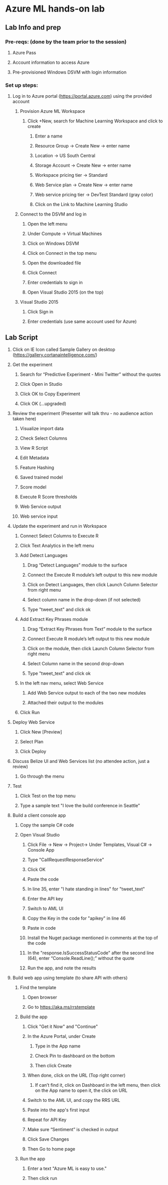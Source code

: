 Azure ML hands-on lab
=====================

Lab Info and prep
-----------------

### Pre-reqs: (done by the team prior to the session)

1.  Azure Pass

2.  Account information to access Azure

3.  Pre-provisioned Windows DSVM with login information

### Set up steps:

1.  Log in to Azure portal (<https://portal.azure.com>) using the provided account

    1.  Provision Azure ML Workspace

        1.  Click +New, search for Machine Learning Workspace and click to create

            1.  Enter a name

            2.  Resource Group -&gt; Create New -&gt; enter name

            3.  Location -&gt; US South Central

            4.  Storage Account -&gt; Create New -&gt; enter name

            5.  Workspace pricing tier -&gt; Standard

            6.  Web Service plan -&gt; Create New -&gt; enter name

            7.  Web service pricing tier -&gt; DevTest Standard (gray color)

            8.  Click on the Link to Machine Learning Studio

    2.  Connect to the DSVM and log in

        1.  Open the left menu

        2.  Under Compute -&gt; Virtual Machines

        3.  Click on Windows DSVM

        4.  Click on Connect in the top menu

        5.  Open the downloaded file

        6.  Click Connect

        7.  Enter credentials to sign in

        8.  Open Visual Studio 2015 (on the top)

    3.  Visual Studio 2015

        1.  Click Sign in

        2.  Enter credentials (use same account used for Azure)

Lab Script
----------

1.  Click on IE Icon called Sample Gallery on desktop (<https://gallery.cortanaintelligence.com/>)

2.  Get the experiment

    1.  Search for “Predictive Experiment - Mini Twitter” without the quotes

    2.  Click Open in Studio

    3.  Click OK to Copy Experiment

    4.  Click OK (…upgraded)

3.  Review the experiment (Presenter will talk thru - no audience action taken here)

    1.  Visualize import data

    2.  Check Select Columns

    3.  View R Script

    4.  Edit Metadata

    5.  Feature Hashing

    6.  Saved trained model

    7.  Score model

    8.  Execute R Score thresholds

    9.  Web Service output

    10. Web service input

4.  Update the experiment and run in Workspace

    1.  Connect Select Columns to Execute R

    2.  Click Text Analytics in the left menu

    3.  Add Detect Languages

        1.  Drag “Detect Languages” module to the surface

        2.  Connect the Execute R module’s left output to this new module

        3.  Click on Detect Languages, then click Launch Column Selector from right menu

        4.  Select column name in the drop-down (if not selected)

        5.  Type "tweet\_text" and click ok

    4.  Add Extract Key Phrases module

        1.  Drag “Extract Key Phrases from Text” module to the surface

        2.  Connect Execute R module’s left output to this new module

        3.  Click on the module, then click Launch Column Selector from right menu

        4.  Select Column name in the second drop-down

        5.  Type "tweet\_text" and click ok

    5.  In the left nav menu, select Web Service

        1.  Add Web Service output to each of the two new modules

        2.  Attached their output to the modules

    6.  Click Run

5.  Deploy Web Service

    1.  Click New \[Preview\]

    2.  Select Plan

    3.  Click Deploy

6.  Discuss Belize UI and Web Services list (no attendee action, just a review)

    1.  Go through the menu

7.  Test

    1.  Click Test on the top menu

    2.  Type a sample text "I love the build conference in Seattle"

8.  Build a client console app

    1.  Copy the sample C\# code

    2.  Open Visual Studio

        1.  Click File -&gt; New -&gt; Project-&gt; Under Templates, Visual C\# -&gt; Console App

        2.  Type "CallRequestResponseService"

        3.  Click OK

        4.  Paste the code

        5.  In line 35, enter "I hate standing in lines" for "tweet\_text"

        6.  Enter the API key

        7.  Switch to AML UI

        8.  Copy the Key in the code for "apikey" in line 46

        9.  Paste in code

        10. Install the Nuget package mentioned in comments at the top of the code

        11. In the "response.IsSuccessStatusCode" after the second line (64), enter “Console.ReadLine();” without the quote

        12. Run the app, and note the results

9.  Build web app using template (to share API with others)

    1.  Find the template

        1.  Open browser

        2.  Go to <https://aka.ms/rrstemplate>

    2.  Build the app

        1.  Click "Get it Now" and "Continue"

        2.  In the Azure Portal, under Create

            1.  Type in the App name

            2.  Check Pin to dashboard on the bottom

            3.  Then click Create

        3.  When done, click on the URL (Top right corner)

            1.  If can’t find it, click on Dashboard in the left menu, then click on the App name to open it, the click on URL

        4.  Switch to the AML UI, and copy the RRS URL

        5.  Paste into the app's first input

        6.  Repeat for API Key

        7.  Make sure “Sentiment” is checked in output

        8.  Click Save Changes

        9.  Then Go to home page

    3.  Run the app

        1.  Enter a text "Azure ML is easy to use."

        2.  Then click run


